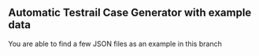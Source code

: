 ## Automatic Testrail Case Generator with example data

You are able to find a few JSON files as an example in this branch